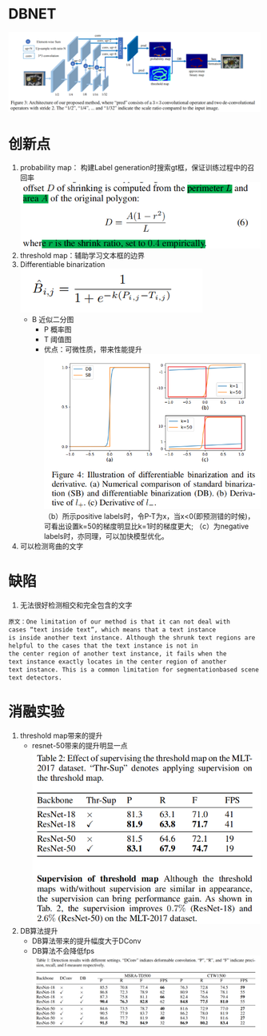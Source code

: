 DBNET
===
![image](./pictures/DBNET框架.png)
# 创新点
1. probability map：
   构建Label generation时搜索gt框，保证训练过程中的召回率
   ![image](./pictures/收缩公式.png)
2. threshold map：辅助学习文本框的边界
3. Differentiable binarization
   ![image](./pictures/db算法.png)
   - B 近似二分图
     - P 概率图
     - T 阈值图
     - 优点：可微性质，带来性能提升
        ![image](./pictures/DB函数及导数曲线.png)
        （b）所示positive labels时，令P-T为x，当x<0(即预测错的时候)，可看出设置k=50的梯度明显比k=1时的梯度更大;
        （c）为negative labels时，亦同理，可以加快模型优化。
4. 可以检测弯曲的文字
# 缺陷
1. 无法很好检测相交和完全包含的文字
```
原文：One limitation of our method is that it can not deal with
cases “text inside text”, which means that a text instance
is inside another text instance. Although the shrunk text regions are helpful to the cases that the text instance is not in
the center region of another text instance, it fails when the
text instance exactly locates in the center region of another
text instance. This is a common limitation for segmentationbased scene text detectors.
```
# 消融实验
1. threshold map带来的提升
   - resnet-50带来的提升明显一点
   ![image](./pictures/thresholdmap消融实验.png) 
2. DB算法提升
   - DB算法带来的提升幅度大于DConv
   - DB算法不会降低fps
   ![image](./pictures/DB算法消融实验.png)